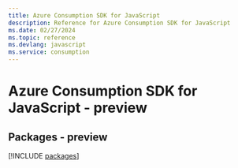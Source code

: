 ```yaml
---
title: Azure Consumption SDK for JavaScript
description: Reference for Azure Consumption SDK for JavaScript
ms.date: 02/27/2024
ms.topic: reference
ms.devlang: javascript
ms.service: consumption
---
```

# Azure Consumption SDK for JavaScript - preview
## Packages - preview
[!INCLUDE [packages](consumption-index.md)]